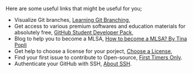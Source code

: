 Here are some useful links that might be useful for you;
- Visualize Git branches, [Learning Git Branching](https://learngitbranching.js.org/),
- Get access to various premium softwares and education materials for absolutely free, [GitHub Student Developer Pack](https://education.github.com/students),
- Blog to help you to become a MLSA, [How to become a MLSA? By Tina Popli](https://dev.to/tina_popli/all-about-microsoft-learn-student-ambassadors-mlsa-22nc)
- Get help to choose a license for your porject, [Choose a License](https://choosealicense.com/),
- Find your first issue to contribute to Open-source, [First Timers Only](https://www.firsttimersonly.com/).
- Authenticate your GitHub with SSH, [About SSH](https://docs.github.com/en/authentication/connecting-to-github-with-ssh/about-ssh).